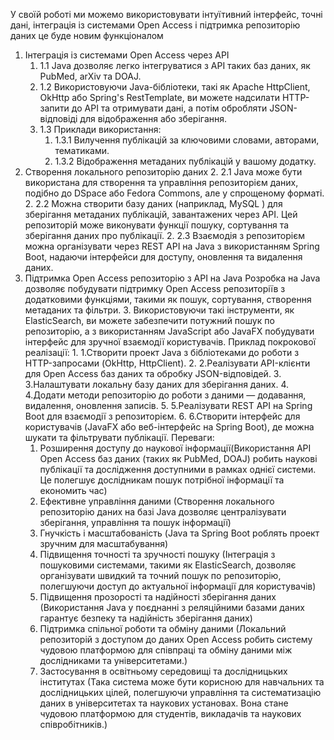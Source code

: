 У своїй роботі ми можемо використовувати інтуїтивний інтерфейс, точні дані, інтеграція із системами Open Access і підтримка репозиторію даних це буде новим функціоналом
1. Інтеграція із системами Open Access через API 
   1. 1.1 Java дозволяє легко інтегруватися з API таких баз даних, як PubMed, arXiv та DOAJ. 
   1. 1.2 Використовуючи Java-бібліотеки, такі як Apache HttpClient, OkHttp або Spring's RestTemplate, ви можете надсилати HTTP-запити до API та отримувати дані, а потім обробляти JSON-відповіді для відображення або зберігання. 
   1. 1.3 Приклади використання:
         1. 1.3.1 Вилучення публікацій за ключовими словами, авторами, тематиками.
         1. 1.3.2 Відображення метаданих публікацій у вашому додатку.
2. Створення локального репозиторію даних 
   2. 2.1 Java може бути використана для створення та управління репозиторієм даних, подібно до DSpace або Fedora Commons, але у спрощеному форматі. 
   2. 2.2 Можна створити базу даних (наприклад, MySQL ) для зберігання метаданих публікацій, завантажених через API. Цей репозиторій може виконувати функції пошуку, сортування та зберігання даних про публікації. 
   2. 2.3 Взаємодія з репозиторієм можна організувати через REST API на Java з використанням Spring Boot, надаючи інтерфейси для доступу, оновлення та видалення даних.
3. Підтримка Open Access репозиторію з API на Java
   Розробка на Java дозволяє побудувати підтримку Open Access репозиторіїв з додатковими функціями, такими як пошук, сортування, створення метаданих та фільтри.
   3. Використовуючи такі інструменти, як ElasticSearch, ви можете забезпечити потужний пошук по репозиторію, а з використанням JavaScript або JavaFX побудувати інтерфейс для зручної взаємодії користувачів.
       Приклад покрокової реалізації:
         1.  1.Створити проект Java з бібліотеками до роботи з HTTP-запросами (OkHttp, HttpClient).
         2.  2.Реалізувати API-клієнти для Open Access баз даних та обробку JSON-відповідей. 
         3.  3.Налаштувати локальну базу даних для зберігання даних.
         4.  4.Додати методи репозиторію до роботи з даними — додавання, видалення, оновлення записів.
         5.  5.Реалізувати REST API на Spring Boot для взаємодії з репозиторієм. 
         6.  6.Створити інтерфейс для користувачів (JavaFX або веб-інтерфейс на Spring Boot), де можна шукати та фільтрувати публікації.
Переваги:
   1. Розширення доступу до наукової інформації(Використання API Open Access баз даних (таких як PubMed, DOAJ) робить наукові публікації та дослідження доступними в рамках однієї системи. Це полегшує дослідникам пошук потрібної інформації та економить час)
   2. Ефективне управління даними (Створення локального репозиторію даних на базі Java дозволяє централізувати зберігання, управління та пошук інформації)
   3. Гнучкість і масштабованість (Java та Spring Boot роблять проект зручним для масштабування)
   4. Підвищення точності та зручності пошуку (Інтеграція з пошуковими системами, такими як ElasticSearch, дозволяє організувати швидкий та точний пошук по репозиторію, полегшуючи доступ до актуальної інформації для користувачів)
   5. Підвищення прозорості та надійності зберігання даних (Використання Java у поєднанні з реляційними базами даних гарантує безпеку та надійність зберігання даних)
   6. Підтримка спільної роботи та обміну даними (Локальний репозиторій з доступом до даних Open Access робить систему чудовою платформою для співпраці та обміну даними між дослідниками та університетами.)
   7. Застосування в освітньому середовищі та дослідницьких інститутах (Така система може бути корисною для навчальних та дослідницьких цілей, полегшуючи управління та систематизацію даних в університетах та наукових установах. Вона стане чудовою платформою для студентів, викладачів та наукових співробітників.)